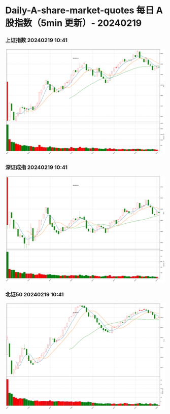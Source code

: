 
# Daily-A-share-market-quotes 每日 A 股指数（5min 更新）- 20240219

### 上证指数 20240219 10:41
![](./fig/2024/2/20240219-sh000001.png)

### 深证成指 20240219 10:41
![](./fig/2024/2/20240219-sz399001.png)

### 北证50 20240219 10:41
![](./fig/2024/2/20240219-bj899050.png)
